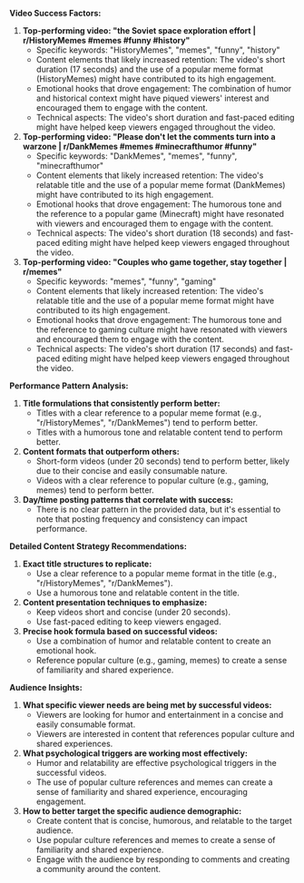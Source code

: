 **Video Success Factors:**

1. **Top-performing video: "the Soviet space exploration effort | r/HistoryMemes #memes #funny #history"**
	* Specific keywords: "HistoryMemes", "memes", "funny", "history"
	* Content elements that likely increased retention: The video's short duration (17 seconds) and the use of a popular meme format (HistoryMemes) might have contributed to its high engagement.
	* Emotional hooks that drove engagement: The combination of humor and historical context might have piqued viewers' interest and encouraged them to engage with the content.
	* Technical aspects: The video's short duration and fast-paced editing might have helped keep viewers engaged throughout the video.
2. **Top-performing video: "Please don't let the comments turn into a warzone | r/DankMemes #memes #minecrafthumor #funny"**
	* Specific keywords: "DankMemes", "memes", "funny", "minecrafthumor"
	* Content elements that likely increased retention: The video's relatable title and the use of a popular meme format (DankMemes) might have contributed to its high engagement.
	* Emotional hooks that drove engagement: The humorous tone and the reference to a popular game (Minecraft) might have resonated with viewers and encouraged them to engage with the content.
	* Technical aspects: The video's short duration (18 seconds) and fast-paced editing might have helped keep viewers engaged throughout the video.
3. **Top-performing video: "Couples who game together, stay together | r/memes"**
	* Specific keywords: "memes", "funny", "gaming"
	* Content elements that likely increased retention: The video's relatable title and the use of a popular meme format might have contributed to its high engagement.
	* Emotional hooks that drove engagement: The humorous tone and the reference to gaming culture might have resonated with viewers and encouraged them to engage with the content.
	* Technical aspects: The video's short duration (17 seconds) and fast-paced editing might have helped keep viewers engaged throughout the video.

**Performance Pattern Analysis:**

1. **Title formulations that consistently perform better:**
	* Titles with a clear reference to a popular meme format (e.g., "r/HistoryMemes", "r/DankMemes") tend to perform better.
	* Titles with a humorous tone and relatable content tend to perform better.
2. **Content formats that outperform others:**
	* Short-form videos (under 20 seconds) tend to perform better, likely due to their concise and easily consumable nature.
	* Videos with a clear reference to popular culture (e.g., gaming, memes) tend to perform better.
3. **Day/time posting patterns that correlate with success:**
	* There is no clear pattern in the provided data, but it's essential to note that posting frequency and consistency can impact performance.

**Detailed Content Strategy Recommendations:**

1. **Exact title structures to replicate:**
	* Use a clear reference to a popular meme format in the title (e.g., "r/HistoryMemes", "r/DankMemes").
	* Use a humorous tone and relatable content in the title.
2. **Content presentation techniques to emphasize:**
	* Keep videos short and concise (under 20 seconds).
	* Use fast-paced editing to keep viewers engaged.
3. **Precise hook formula based on successful videos:**
	* Use a combination of humor and relatable content to create an emotional hook.
	* Reference popular culture (e.g., gaming, memes) to create a sense of familiarity and shared experience.

**Audience Insights:**

1. **What specific viewer needs are being met by successful videos:**
	* Viewers are looking for humor and entertainment in a concise and easily consumable format.
	* Viewers are interested in content that references popular culture and shared experiences.
2. **What psychological triggers are working most effectively:**
	* Humor and relatability are effective psychological triggers in the successful videos.
	* The use of popular culture references and memes can create a sense of familiarity and shared experience, encouraging engagement.
3. **How to better target the specific audience demographic:**
	* Create content that is concise, humorous, and relatable to the target audience.
	* Use popular culture references and memes to create a sense of familiarity and shared experience.
	* Engage with the audience by responding to comments and creating a community around the content.